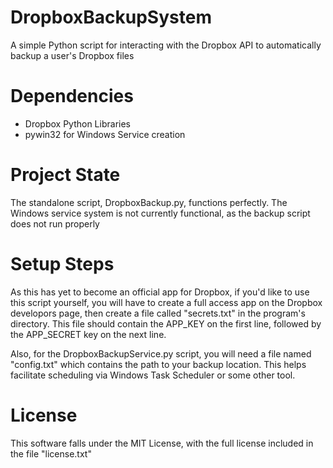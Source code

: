DropboxBackupSystem
===================

A simple Python script for interacting with the Dropbox API to automatically backup a user's Dropbox files

Dependencies
============

- Dropbox Python Libraries
- pywin32 for Windows Service creation

Project State
=============

The standalone script, DropboxBackup.py, functions perfectly. The Windows service system is not currently functional,
as the backup script does not run properly

Setup Steps
===========

As this has yet to become an official app for Dropbox, if you'd like to use this script yourself, you will have to create
a full access app on the Dropbox developors page, then create a file called "secrets.txt" in the program's directory. This
file should contain the APP_KEY on the first line, followed by the APP_SECRET key on the next line.

Also, for the DropboxBackupService.py script, you will need a file named "config.txt" which contains the path to your 
backup location. This helps facilitate scheduling via Windows Task Scheduler or some other tool.

License
=======

This software falls under the MIT License, with the full license included in the file "license.txt"